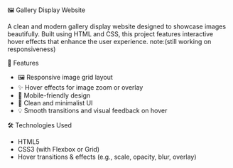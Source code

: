  🖼️ Gallery Display Website

A clean and modern gallery display website designed to showcase images beautifully. Built using HTML and CSS, this project features interactive hover effects that enhance the user experience.
note:(still working on responsiveness)


📸 Features

- 🖼️ Responsive image grid layout
- ✨ Hover effects for image zoom or overlay
- 📱 Mobile-friendly design
- 🎨 Clean and minimalist UI
- 💡 Smooth transitions and visual feedback on hover



 🛠️ Technologies Used

- HTML5
- CSS3 (with Flexbox or Grid)
- Hover transitions & effects (e.g., scale, opacity, blur, overlay)





